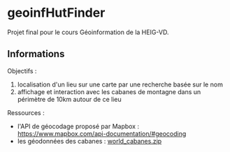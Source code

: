 # geoinfHutFinder
Projet final pour le cours Géoinformation de la HEIG-VD.

## Informations

Objectifs :
1. localisation d'un lieu sur une carte par une recherche basée sur le nom
2. affichage et interaction avec les cabanes de montagne dans un périmètre de 10km autour de ce lieu

Ressources :
* l'API de géocodage proposé par Mapbox : https://www.mapbox.com/api-documentation/#geocoding
* les géodonnées des cabanes : [world_cabanes.zip](http://mediamaps.ch/lib/exe/fetch.php?media=geoinf17:world_cabanes.zip)
